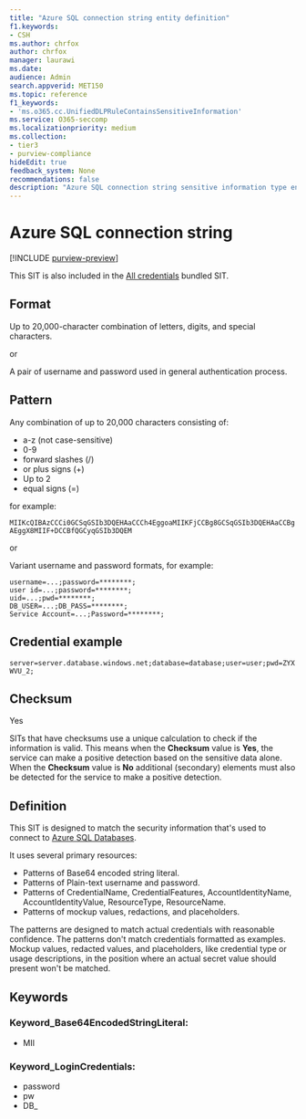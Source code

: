 ```yaml
---
title: "Azure SQL connection string entity definition"
f1.keywords:
- CSH
ms.author: chrfox
author: chrfox
manager: laurawi
ms.date:
audience: Admin
search.appverid: MET150
ms.topic: reference
f1_keywords:
- 'ms.o365.cc.UnifiedDLPRuleContainsSensitiveInformation'
ms.service: O365-seccomp
ms.localizationpriority: medium
ms.collection:
- tier3
- purview-compliance
hideEdit: true
feedback_system: None
recommendations: false
description: "Azure SQL connection string sensitive information type entity definition."
---
```


# Azure SQL connection string

[!INCLUDE [purview-preview](../includes/purview-preview.md)]

This SIT is also included in the [All credentials](sit-defn-all-creds.md) bundled SIT.

 ## Format

Up to 20,000-character combination of letters, digits, and special characters.

or

A pair of username and password used in general authentication process.


## Pattern

Any combination of up to 20,000 characters consisting of:

- a-z (not case-sensitive)
- 0-9
- forward slashes (/)
- or plus signs (+)
- Up to 2
- equal signs (=)

for example: 

`MIIKcQIBAzCCCi0GCSqGSIb3DQEHAaCCCh4EggoaMIIKFjCCBg8GCSqGSIb3DQEHAaCCBgAEggX8MIIF+DCCBfQGCyqGSIb3DQEM`

or

Variant username and password formats, for example:

`username=...;password=********;` <br>
`user id=...;password=********;` <br>
`uid=...;pwd=********;` <br>
`DB_USER=...;DB_PASS=********;` <br>
`Service Account=...;Password=********;` <br>


## Credential example 

`server=server.database.windows.net;database=database;user=user;pwd=ZYXWVU_2;`

## Checksum

Yes

SITs that have checksums use a unique calculation to check if the information is valid. This means when the **Checksum** value is **Yes**, the service can make a positive detection based on the sensitive data alone. When the **Checksum** value is **No** additional (secondary) elements must also be detected  for the service to make a positive detection.

## Definition

This SIT is designed to match the security information that's used to connect to [Azure SQL Databases](/azure/sql-database/sql-database-aad-authentication-configure).

It uses several primary resources:

- Patterns of Base64 encoded string literal.
- Patterns of Plain-text username and password.
- Patterns of CredentialName, CredentialFeatures, AccountIdentityName, AccountIdentityValue, ResourceType, ResourceName.
- Patterns of mockup values, redactions, and placeholders.

The patterns are designed to match actual credentials with reasonable confidence. The patterns don't match credentials formatted as examples. Mockup values, redacted values, and placeholders, like credential type or usage descriptions, in the position where an actual secret value should present won't be matched.

## Keywords

### Keyword_Base64EncodedStringLiteral:

- MII

### Keyword_LoginCredentials:

- password
- pw
- DB_
